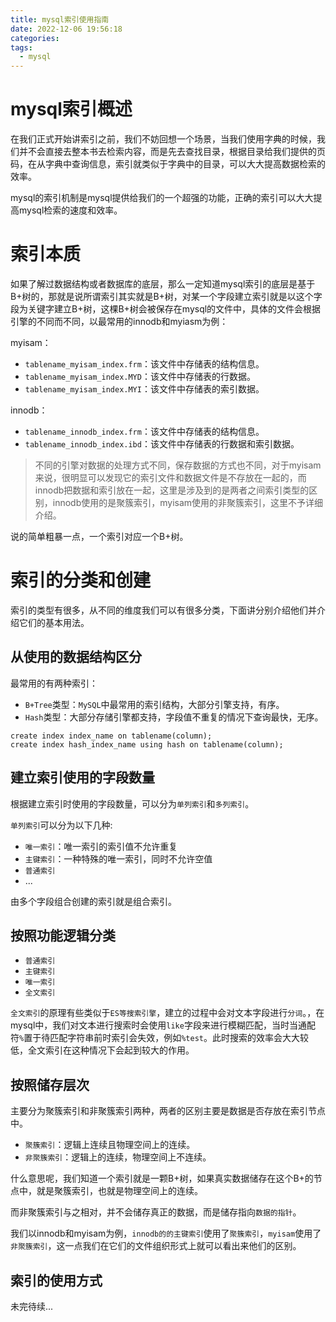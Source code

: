 ```yaml
---
title: mysql索引使用指南
date: 2022-12-06 19:56:18
categories:
tags:
  - mysql
---
```




# mysql索引概述

在我们正式开始讲索引之前，我们不妨回想一个场景，当我们使用字典的时候，我们并不会直接去整本书去检索内容，而是先去查找目录，根据目录给我们提供的页码，在从字典中查询信息，索引就类似于字典中的目录，可以大大提高数据检索的效率。

mysql的索引机制是mysql提供给我们的一个超强的功能，正确的索引可以大大提高mysql检索的速度和效率。

# 索引本质

如果了解过数据结构或者数据库的底层，那么一定知道mysql索引的底层是基于B+树的，那就是说所谓索引其实就是B+树，对某一个字段建立索引就是以这个字段为关键字建立B+树，这棵B+树会被保存在mysql的文件中，具体的文件会根据引擎的不同而不同，以最常用的innodb和myiasm为例：

myisam：

- `tablename_myisam_index.frm`：该文件中存储表的结构信息。
- `tablename_myisam_index.MYD`：该文件中存储表的行数据。
- `tablename_myisam_index.MYI`：该文件中存储表的索引数据。

innodb：

- `tablename_innodb_index.frm`：该文件中存储表的结构信息。
- `tablename_innodb_index.ibd`：该文件中存储表的行数据和索引数据。

> 不同的引擎对数据的处理方式不同，保存数据的方式也不同，对于myisam来说，很明显可以发现它的索引文件和数据文件是不存放在一起的，而innodb把数据和索引放在一起，这里是涉及到的是两者之间索引类型的区别，innodb使用的是聚簇索引，myisam使用的非聚簇索引，这里不予详细介绍。

说的简单粗暴一点，一个索引对应一个B+树。

# 索引的分类和创建

索引的类型有很多，从不同的维度我们可以有很多分类，下面讲分别介绍他们并介绍它们的基本用法。

## 从使用的数据结构区分

最常用的有两种索引：

- `B+Tree`类型：`MySQL`中最常用的索引结构，大部分引擎支持，有序。
- `Hash`类型：大部分存储引擎都支持，字段值不重复的情况下查询最快，无序。

```mysql
create index index_name on tablename(column);
create index hash_index_name using hash on tablename(column);
```



## 建立索引使用的字段数量

根据建立索引时使用的字段数量，可以分为`单列索引`和`多列索引`。

`单列索引`可以分为以下几种:

- `唯一索引`：唯一索引的索引值不允许重复
- `主键索引`：一种特殊的唯一索引，同时不允许空值
- `普通索引`
- ...

由多个字段组合创建的索引就是组合索引。



## 按照功能逻辑分类

- `普通索引`
- `主键索引`
- `唯一索引`
- `全文索引`

`全文索引`的原理有些类似于`ES等搜索引擎`，建立的过程中会对文本字段进行`分词`。，在mysql中，我们对文本进行搜索时会使用`like`字段来进行模糊匹配，当时当通配符`%`置于待匹配字符串前时索引会失效，例如`%test`。此时搜索的效率会大大较低，全文索引在这种情况下会起到较大的作用。

## 按照储存层次

主要分为聚簇索引和非聚簇索引两种，两者的区别主要是数据是否存放在索引节点中。

- `聚簇索引`：逻辑上连续且物理空间上的连续。
- `非聚簇索引`：逻辑上的连续，物理空间上不连续。

什么意思呢，我们知道一个索引就是一颗B+树，如果真实数据储存在这个B+的节点中，就是聚簇索引，也就是物理空间上的连续。

而非聚簇索引与之相对，并不会储存真正的数据，而是储存指向`数据的指针`。

我们以innodb和myisam为例，`innodb的的主键索引`使用了`聚簇索引`，`myisam`使用了`非聚簇索引`，这一点我们在它们的文件组织形式上就可以看出来他们的区别。

## 索引的使用方式

未完待续...













































